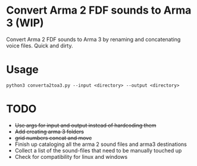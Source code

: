 # Convert Arma 2 FDF sounds to Arma 3 (WIP)

Convert Arma 2 FDF sounds to Arma 3 by renaming and concatenating voice files. Quick and dirty.
# Usage

`python3 converta2toa3.py --input <directory> --output <directory>`

# TODO

- ~~Use args for input and output instead of hardcoding them~~
- ~~Add creating arma 3 folders~~
- ~~grid numbers concat and move~~
- Finish up cataloging all the arma 2 sound files and arma3 destinations
- Collect a list of the sound-files that need to be manually touched up
- Check for compatibility for linux and windows